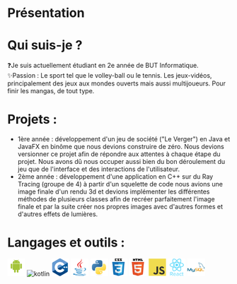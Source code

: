# Présentation
# Qui suis-je ?
❓Je suis actuellement étudiant en 2e année de BUT Informatique. <br>
✨Passion : Le sport tel que le volley-ball ou le tennis. Les jeux-vidéos, principalement des jeux aux mondes ouverts mais aussi multijoueurs. Pour finir les mangas, de tout type.

# Projets :
- 1ère année : développement d'un jeu de société ("Le Verger") en Java et JavaFX en binôme que nous devions construire de zéro. Nous devions versionner ce projet afin de répondre aux attentes à chaque étape du projet. Nous avons dû nous occuper aussi bien du bon déroulement du jeu que de l'interface et des interactions de l'utilisateur.
- 2ème année : développement d'une application en C++ sur du Ray Tracing (groupe de 4) à partir d'un squelette de code nous avions une image finale d'un rendu 3d et devions implémenter les différentes méthodes de plusieurs classes afin de recréer parfaitement l'image finale et par la suite créer nos propres images avec d'autres formes et d'autres effets de lumières.
  
# Langages et outils :
<img src='https://raw.githubusercontent.com/devicons/devicon/master/icons/android/android-original-wordmark.svg' width = '40' height="40"> <img src="https://www.vectorlogo.zone/logos/kotlinlang/kotlinlang-icon.svg" alt="kotlin" width="40" height="40"/>
<img src='https://raw.githubusercontent.com/devicons/devicon/master/icons/cplusplus/cplusplus-original.svg' width = '40' height="40"> <img src="https://raw.githubusercontent.com/devicons/devicon/master/icons/java/java-original.svg" alt="java" width="40" height="40"/> <img src="https://raw.githubusercontent.com/devicons/devicon/master/icons/python/python-original.svg" alt="python" width="40" height="40"/>
<img src="https://raw.githubusercontent.com/devicons/devicon/master/icons/css3/css3-original-wordmark.svg" width="40" height="40"/> <img src="https://raw.githubusercontent.com/devicons/devicon/master/icons/html5/html5-original-wordmark.svg" alt="html5" width="40" height="40"/> <img src="https://raw.githubusercontent.com/devicons/devicon/master/icons/javascript/javascript-original.svg" alt="javascript" width="40" height="40"/> <img src="https://raw.githubusercontent.com/devicons/devicon/master/icons/react/react-original-wordmark.svg" alt="react" width="40" height="40"/>
<img src="https://raw.githubusercontent.com/devicons/devicon/master/icons/mysql/mysql-original-wordmark.svg" alt="mysql" width="40" height="40"/> 
